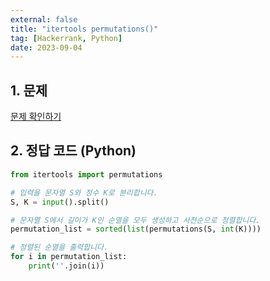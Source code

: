 ```yaml
---
external: false
title: "itertools permutations()"
tag: [Hackerrank, Python]
date: 2023-09-04
---
```


## 1. 문제

[문제 확인하기](https://www.hackerrank.com/challenges/itertools-permutations/problem?isFullScreen=true)

## 2. 정답 코드 (Python)

```python
from itertools import permutations

# 입력을 문자열 S와 정수 K로 분리합니다.
S, K = input().split()

# 문자열 S에서 길이가 K인 순열을 모두 생성하고 사전순으로 정렬합니다.
permutation_list = sorted(list(permutations(S, int(K))))

# 정렬된 순열을 출력합니다.
for i in permutation_list:
    print(''.join(i))
```
